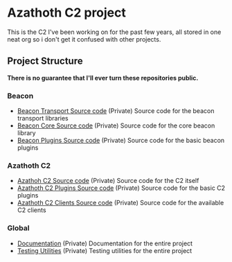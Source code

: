 # Azathoth C2 project

This is the C2 I've been working on for the past few years, all stored in one neat org so i don't get it confused with other projects.

## Project Structure
**There is no guarantee that I'll ever turn these repositories public.**
### Beacon
* [Beacon Transport Source code](https://github.com/AzathothC2/beacon-transports-src) (Private) Source code for the beacon transport libraries
* [Beacon Core Source code](https://github.com/AzathothC2/beacon-core-src) (Private) Source code for the core beacon library
* [Beacon Plugins Source code](https://github.com/AzathothC2/beacon-plugins-src) (Private) Source code for the basic beacon plugins

### Azathoth C2
* [Azathoh C2 Source code](https://github.com/AzathothC2/azathoth-c2-src) (Private) Source code for the C2 itself
* [Azathoth C2 Plugins Source code](https://github.com/AzathothC2/azathoth-plugins-src) (Private) Source code for the basic C2 plugins
* [Azathoth C2 Clients Source code](https://github.com/AzathothC2/azathoth-clients-src) (Private) Source code for the available C2 clients

### Global 
* [Documentation](https://github.com/AzathothC2/documentation) (Private) Documentation for the entire project
* [Testing Utilities](https://github.com/AzathothC2/testing-utilities) (Private) Testing utilities for the entire project

